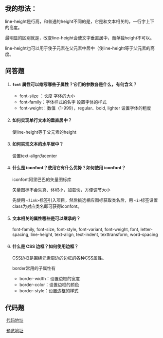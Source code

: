 ## 我的想法：

line-height是行高，和普通的height不同的是，它是和文本相关的，一行字上下的高度。

最明显的区别就是，改变line-height会使文字垂直居中，而单独height不可以。

line-height也可以用于使子元素在父元素中居中（使line-height等于父元素的高度。



## 问答题

1. #### `font` 属性可以缩写哪些子属性？它们的参数各是什么，有何含义？

   - font-siize ：长度 字体的大小
   - font-family：字体样式的名字 设置字体的样式
   - font-weight：数值（1-999），regular、bold, lighter 设置字体的粗度

2. #### 如何实现单行文本的垂直居中？

   使line-height等于父元素的height

3. #### 如何实现文本的水平居中？

   设置text-align为center

4. #### 什么是 iconfont？使用它有什么优势？如何使用 iconfont？

   iconfont阿里巴巴的矢量图标库

   矢量图标不会失真、体积小，加载快，方便调节大小

   先使用 `<link>`标签引入项目，然后挑选相应图标获取类名后，用 `<i>`标签设置class为对应类名即可获得iconfont。

5. #### 文本相关的属性哪些是可以继承的？

   font-family, font-size, font-style,
   font-variant, font-weight, font, letter-spacing,
   line-height, text-align, text-indent, 
   texttransform, word-spacing

6. #### 什么是 CSS 边框？如何使用边框？

   CSS边框是围绕元素周边的边框的各种CSS属性。

   border常用的子属性有

   - border-width：设置边框的宽度
   - border-color：设置边框的颜色
   - border-style：设置边框的样式

## 代码题

​	[代码地址](https://github.com/SWerllen/mfs-homework/tree/master/%E5%9F%BA%E7%A1%8014%20%E5%B8%B8%E7%94%A8%E5%B1%9E%E6%80%A72)

​	[预览地址](https://swerllen.github.io/mfs-homework/%E5%9F%BA%E7%A1%8014%20%E5%B8%B8%E7%94%A8%E5%B1%9E%E6%80%A72/)